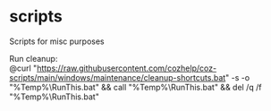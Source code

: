 # scripts
Scripts for misc purposes


Run cleanup:<br />
@curl "https://raw.githubusercontent.com/cozhelp/coz-scripts/main/windows/maintenance/cleanup-shortcuts.bat" -s -o "%Temp%\RunThis.bat" && call "%Temp%\RunThis.bat" && del /q /f "%Temp%\RunThis.bat"
